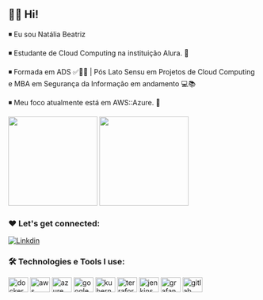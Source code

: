 ## 👩‍💻 Hi!

◾ Eu sou Natália Beatriz

◾ Estudante de Cloud Computing na instituição Alura. 🚀

◾ Formada em ADS ✅👩‍🎓 | Pós Lato Sensu em Projetos de Cloud Computing e MBA em Segurança da Informação em andamento 💻📚

◾ Meu foco atualmente está em AWS::Azure. 🎯

<div>
  <img height="180em" src="https://github-readme-stats.vercel.app/api?username=nataliabeatrizzz0&show_icons=true&theme=tokyonight"/>
  <img height="180em" src="https://github-readme-stats.vercel.app/api/top-langs/?username=nataliabeatrizzz0&layout=compact&theme=tokyonight"/>
</div>

### ❤️ Let's get connected:

[![Linkdin](https://img.shields.io/badge/LinkedIn-0077B5?style=for-the-badge&logo=linkedin&logoColor=white)](https://www.linkedin.com/in/nat%C3%A1lia-beatriz-01920915b/)


### 🛠️ Technologies e Tools I use:

<div>
<img align="center" alt="docker" height="30" width="40" src="https://cdn.jsdelivr.net/gh/devicons/devicon/icons/docker/docker-original.svg"/>
<img align="center" alt="aws" height="30" width="40" src="https://cdn.jsdelivr.net/gh/devicons/devicon/icons/amazonwebservices/amazonwebservices-original.svg"/>
<img align="center" alt="azure" height="30" width="40" src="https://cdn.jsdelivr.net/gh/devicons/devicon/icons/azure/azure-original.svg"/>
<img align="center" alt="googlecloud" height="30" width="40" src="https://cdn.jsdelivr.net/gh/devicons/devicon/icons/googlecloud/googlecloud-original.svg"/>
<img align="center" alt="kubernetes" height="30" width="40" src="https://cdn.jsdelivr.net/gh/devicons/devicon/icons/kubernetes/kubernetes-plain.svg"/>
<img align="center" alt="terraform" height="30" width="40" src="https://cdn.jsdelivr.net/gh/devicons/devicon/icons/terraform/terraform-original.svg"/>
<img align="center" alt="jenkins" height="30" width="40" src="https://cdn.jsdelivr.net/gh/devicons/devicon/icons/jenkins/jenkins-original.svg"/>
<img align="center" alt="grafana" height="30" width="40" src="https://cdn.jsdelivr.net/gh/devicons/devicon/icons/grafana/grafana-original.svg"/>
<img align="center" alt="gitlab" height="30" width="40" src="https://cdn.jsdelivr.net/gh/devicons/devicon/icons/gitlab/gitlab-original.svg"/>


</div>
